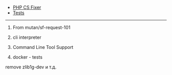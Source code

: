 
* [PHP CS Fixer](doc/cs-fixer.md)
* [Tests](doc/tests.md)

***

1) From mutan/sf-request-101

2) cli interpreter
3) Command Line Tool Support
4) docker - tests

remove zlib1g-dev и т.д.
